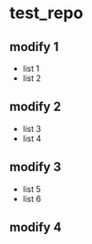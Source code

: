 # test_repo

## modify 1

* list 1
* list 2

## modify 2

* list 3
* list 4

## modify 3

* list 5
* list 6


## modify 4
